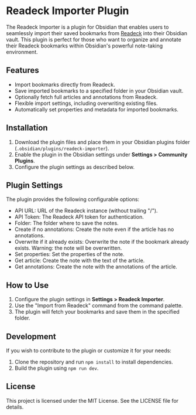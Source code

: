 # Readeck Importer Plugin

The Readeck Importer is a plugin for Obsidian that enables users to seamlessly import their saved bookmarks from [Readeck](https://readeck.org/) into their Obsidian vault. This plugin is perfect for those who want to organize and annotate their Readeck bookmarks within Obsidian's powerful note-taking environment.

## Features
- Import bookmarks directly from Readeck.
- Save imported bookmarks to a specified folder in your Obsidian vault.
- Optionally fetch full articles and annotations from Readeck.
- Flexible import settings, including overwriting existing files.
- Automatically set properties and metadata for imported bookmarks.

## Installation

1. Download the plugin files and place them in your Obsidian plugins folder (`.obsidian/plugins/readeck-importer`).
2. Enable the plugin in the Obsidian settings under **Settings > Community Plugins**.
3. Configure the plugin settings as described below.

## Plugin Settings

The plugin provides the following configurable options:

- API URL: URL of the Readeck instance (without trailing "/").
- API Token: The Readeck API token for authentication.
- Folder: The folder where to save the notes.
- Create if no annotations: Create the note even if the article has no annotations.
- Overwrite if it already exists: Overwrite the note if the bookmark already exists. Warning: the note will be overwritten.
- Set properties: Set the properties of the note.
- Get article: Create the note with the text of the article.
- Get annotations: Create the note with the annotations of the article.

## How to Use

1. Configure the plugin settings in **Settings > Readeck Importer**.
2. Use the "Import from Readeck" command from the command palette.
3. The plugin will fetch your bookmarks and save them in the specified folder.

## Development

If you wish to contribute to the plugin or customize it for your needs:

1. Clone the repository and run `npm install` to install dependencies.
2. Build the plugin using `npm run dev`.

## License

This project is licensed under the MIT License. See the LICENSE file for details.